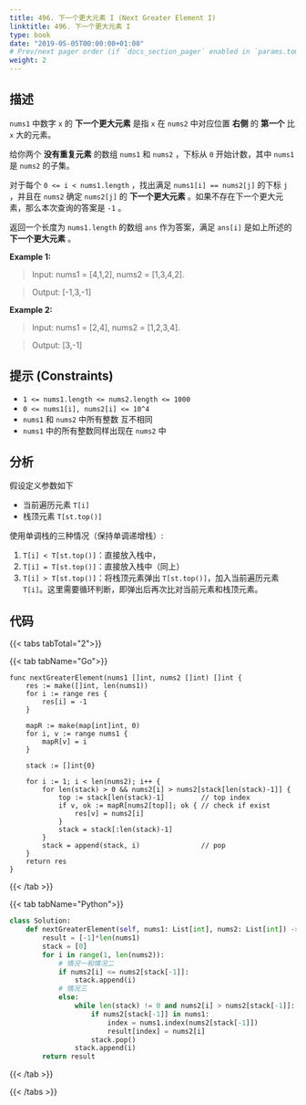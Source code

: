 ```yaml
---
title: 496. 下一个更大元素 I (Next Greater Element I)
linktitle: 496. 下一个更大元素 I
type: book
date: "2019-05-05T00:00:00+01:00"
# Prev/next pager order (if `docs_section_pager` enabled in `params.toml`)
weight: 2
---
```


## 描述

`nums1` 中数字 `x` 的 **下一个更大元素** 是指 `x` 在 `nums2` 中对应位置 **右侧** 的 **第一个** 比 `x` 大的元素。

给你两个 **没有重复元素** 的数组 `nums1` 和 `nums2` ，下标从 `0` 开始计数，其中 `nums1` 是 `nums2` 的子集。

对于每个 `0 <= i < nums1.length` ，找出满足 `nums1[i] == nums2[j]` 的下标 `j` ，并且在 `nums2` 确定 `nums2[j]` 的 **下一个更大元素** 。如果不存在下一个更大元素，那么本次查询的答案是 `-1` 。

返回一个长度为 `nums1.length` 的数组 `ans` 作为答案，满足 `ans[i]` 是如上所述的 **下一个更大元素** 。

**Example 1:**

> Input: nums1 = [4,1,2], nums2 = [1,3,4,2].

> Output: [-1,3,-1]

**Example 2:**

> Input: nums1 = [2,4], nums2 = [1,2,3,4].

> Output: [3,-1]

## 提示 (Constraints)

- `1 <= nums1.length <= nums2.length <= 1000`
- `0 <= nums1[i], nums2[i] <= 10^4`
- `nums1` 和 `nums2` 中所有整数 互不相同
- `nums1` 中的所有整数同样出现在 `nums2` 中

## 分析

假设定义参数如下

- 当前遍历元素 `T[i]`
- 栈顶元素 `T[st.top()]`

使用单调栈的三种情况（保持单调递增栈）:

1. `T[i] < T[st.top()]`：直接放入栈中，
2. `T[i] = T[st.top()]`：直接放入栈中（同上）
3. `T[i] > T[st.top()]`：将栈顶元素弹出 `T[st.top()]`，加入当前遍历元素 `T[i]`。这里需要循环判断，即弹出后再次比对当前元素和栈顶元素。

## 代码

{{< tabs tabTotal="2">}}

{{< tab tabName="Go">}}

```golang
func nextGreaterElement(nums1 []int, nums2 []int) []int {
    res := make([]int, len(nums1))
    for i := range res {
        res[i] = -1
    }

    mapR := make(map[int]int, 0)
    for i, v := range nums1 {
        mapR[v] = i
    }

    stack := []int{0}

    for i := 1; i < len(nums2); i++ {
        for len(stack) > 0 && nums2[i] > nums2[stack[len(stack)-1]] {
            top := stack[len(stack)-1]         // top index
            if v, ok := mapR[nums2[top]]; ok { // check if exist
                res[v] = nums2[i]
            }
            stack = stack[:len(stack)-1]
        }
        stack = append(stack, i)               // pop
    }
    return res
}
```

{{< /tab >}}

{{< tab tabName="Python">}}

```py
class Solution:
    def nextGreaterElement(self, nums1: List[int], nums2: List[int]) -> List[int]:
        result = [-1]*len(nums1)
        stack = [0]
        for i in range(1, len(nums2)):
            # 情况一和情况二
            if nums2[i] <= nums2[stack[-1]]:
                stack.append(i)
            # 情况三
            else:
                while len(stack) != 0 and nums2[i] > nums2[stack[-1]]:
                    if nums2[stack[-1]] in nums1:
                        index = nums1.index(nums2[stack[-1]])
                        result[index] = nums2[i]
                    stack.pop()
                stack.append(i)
        return result
```

{{< /tab >}}

{{< /tabs >}}
